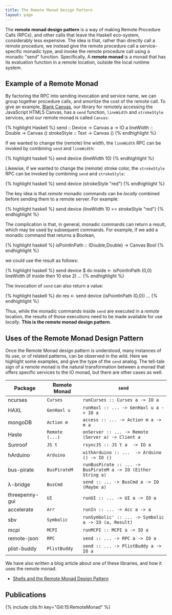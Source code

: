 ```yaml
---
title: The Remote Monad Design Pattern
layout: page
---
```


The **remote monad design pattern** is a way of
making Remote Procedure Calls (RPCs), and other
calls that leave the Haskell eco-system, considerably less expensive.
The idea is that, rather than directly call a remote procedure,
we instead give the remote procedure call a service-specific monadic
type, and invoke the remote procedure call using a monadic "send" function.
Specifically, A **remote monad** is a monad that has its evaluation function in
a remote location, outside the local runtime system.

## Example of a Remote Monad 

By factoring the RPC into sending invocation and service name,
we can group together procedure calls, and amortize the cost
of the remote call. To give an example, [Blank Canvas](https://hackage.haskell.org/package/blank-canvas),
our library for remotely accessing the JavaScript HTML5 Canvas, has
a `send` function, `lineWidth` and
`strokeStyle` services, and our remote monad is called
`Canvas`:

{% highlight Haskell %}
send        :: Device -> Canvas a -> IO a
lineWidth   :: Double             -> Canvas ()
strokeStyle :: Text               -> Canvas ()
{% endhighlight %}

If we wanted to change the (remote) line width,
the `lineWidth` RPC can be invoked by combining `send`
and `lineWidth`:

{% highlight haskell %}
send device (lineWidth 10)
{% endhighlight %}

Likewise, if we wanted to change the (remote) stroke color,
the `strokeStyle` RPC can be invoked by combining `send`
and `strokeStyle`:

{% highlight haskell %}
send device (strokeStyle "red")
{% endhighlight %}

The key idea is that *remote* monadic commands can
be *locally* combined before sending them to a remote server.
For example:

{% highlight haskell %}
send device (lineWidth 10 >> strokeStyle "red")
{% endhighlight %}

The complication is that, in general, monadic commands can return a result, which may be used by subsequent commands.
For example, if we add a monadic command that returns a Boolean,

{% highlight haskell %}
isPointInPath :: (Double,Double) -> Canvas Bool
{% endhighlight %}

we could use the result as follows:

{% highlight haskell %}
   send device $ do
      inside <- isPointInPath (0,0)
      lineWidth (if inside then 10 else 2)
      ...
{% endhighlight %}

The invocation of `send` can also return a value:

{% highlight haskell %}
  do res <- send device (isPointInPath (0,0))
     ...
{% endhighlight %}

Thus, while the monadic commands inside `send` are executed in a *remote* location,
the results of those executions need to be made available for use *locally*.
**This is the remote monad design pattern.**


## Uses of the Remote Monad Design Pattern


Once the Remote Monad design pattern is understood, many instances of
its use, or of related patterns, can be observed in the wild.
Here we highlight some examples, and give the type of the `send` analog.
The tell-tale sign of a remote monad is the natural transformation
between a monad that offers specific services to the IO monad,
but there are other cases as well.

Package | Remote Monad | `send` 
--------|--------------|--------
ncurses | `Curses`       | `runCurses :: Curses a -> IO a`
HAXL    | `GenHaxl u`    | `runHaxl :: ... -> GenHaxl u a -> IO a`
mongoDB | `Action m`     | `access :: ... -> Action m a -> m a`
Haste   | `Remote (...)` | `onServer :: ... -> Remote (Server a) -> Client a`
Sunroof  | `JS t`        | `rsyncJS :: JS t a  -> IO a`
hArduino | `Arduino`       | `withArduino :: ...  -> Arduino () -> IO ()`
bus-pirate | `BusPirateM`  | `runBusPirate :: ... -> BusPirateM a -> IO (Either String a)`
&#955;-bridge | `BusCmd`   | `send :: ... -> BusCmd a -> IO (Maybe a)`
threepenny-gui | `UI`      | `runUI :: ... -> UI a -> IO a`
accelerate | `Arr`         | `runIn :: ... -> Acc a -> a`
sbv        | `Symbolic`    | `runSymbolic' :: ... -> Symbolic a -> IO (a, Result)`
mcpi       | `MCPI`        | `runMCPI :: MCPI a -> IO a`
remote-json | `RPC`        | `send :: ... -> RPC a -> IO a`
plist-buddy | `PlistBuddy` | `send :: ... -> PlistBuddy a -> IO a`

We have also written a blog article about one of these libraries, and how it
uses the remote monad.

 * [Shells and the Remote Monad Design Pattern](/2015/12/10/remote-monad-part-1/)

## Publications

{% include cite.fn key="Gill:15:RemoteMonad" %}
